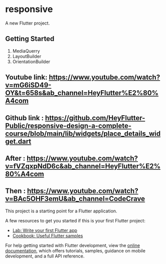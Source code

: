 # responsive

A new Flutter project.

## Getting Started

1. MediaQuerry
2. LayoutBuilder
3. OrientationBuilder

## Youtube link:  https://www.youtube.com/watch?v=mG6iSD49-OY&t=658s&ab_channel=HeyFlutter%E2%80%A4com
## Github link : https://github.com/HeyFlutter-Public/responsive-design-a-complete-course/blob/main/lib/widgets/place_details_widget.dart


##  After  : https://www.youtube.com/watch?v=fVZqxpNdD6c&ab_channel=HeyFlutter%E2%80%A4com


## Then : https://www.youtube.com/watch?v=BAc5OHF3emU&ab_channel=CodeCrave


This project is a starting point for a Flutter application.

A few resources to get you started if this is your first Flutter project:

- [Lab: Write your first Flutter app](https://docs.flutter.dev/get-started/codelab)
- [Cookbook: Useful Flutter samples](https://docs.flutter.dev/cookbook)

For help getting started with Flutter development, view the
[online documentation](https://docs.flutter.dev/), which offers tutorials,
samples, guidance on mobile development, and a full API reference.
